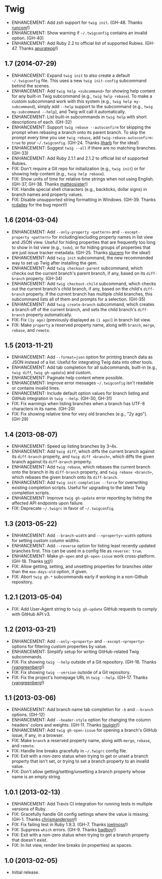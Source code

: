 Twig
====

* ENHANCEMENT: Add zsh support for `twig init`. (GH-48. Thanks
  [runcom](https://github.com/runcom)!)
* ENHANCEMENT: Show warning if `~/.twigconfig` contains an invalid option.
  (GH-40)
* ENHANCEMENT: Add Ruby 2.2 to official list of supported Rubies. (GH-47. Thanks
  [apuratepp](https://github.com/apuratepp)!)

1.7 (2014-07-29)
----------------
* ENHANCEMENT: Expand `twig init` to also create a default `~/.twigconfig` file.
  This uses a new `twig init-config` subcommand behind the scenes.
* ENHANCEMENT: Add `twig help <subcommand>` for showing help content for any
  built-in Twig subcommand (e.g., `twig help rebase`). To make a custom
  subcommand work with this system (e.g., `twig help my-subcommand`), simply add
  `--help` support to the subcommand (e.g., `twig my-subcommand --help`), and
  Twig will call it automatically.
* ENHANCEMENT: List built-in subcommands in `twig help` with short descriptions
  of each. (GH-32)
* ENHANCEMENT: Support `twig rebase --autoconfirm` for skipping the prompt when
  rebasing a branch onto its parent branch. To skip the prompt every time you
  use `twig rebase`, add `twig-rebase-autoconfirm: true` to your
  `~/.twigconfig`. (GH-24. Thanks [ljharb](https://github.com/ljharb) for the
  idea!)
* ENHANCEMENT: Suggest `twig --all` if there are no matching branches. (GH-33)
* ENHANCEMENT: Add Ruby 2.1.1 and 2.1.2 to official list of supported Rubies.
* FIX: Don't require a Git repo for initialization (e.g., `twig init`) or for
  showing help content (e.g., `twig help rebase`).
* FIX: Show units of time for relative time strings when not using English.
  (GH-37, GH-38. Thanks [matteosister](https://github.com/matteosister)!)
* FIX: Handle special shell characters (e.g., backticks, dollar signs) in branch
  names and property values.
* FIX: Disable unsupported string formatting in Windows. (GH-39. Thanks
  [rcdailey](https://github.com/rcdailey) for the bug report!)

1.6 (2014-03-04)
----------------
* ENHANCEMENT: Add `--only-property <pattern>` and `--except-property <pattern>`
  for including/excluding property names in list view and JSON view. Useful for
  hiding properties that are frequently too long to show in list view (e.g.,
  `todo`), or for hiding groups of properties that are just issue tracker
  metadata. (GH-25. Thanks [slucero](https://github.com/slucero) for the idea!)
* ENHANCEMENT: Add `twig init` subcommand, the new recommended way to set up
  Twig after installing the gem.
* ENHANCEMENT: Add `twig checkout-parent` subcommand, which checks out the
  current branch's parent branch, if any, based on its `diff-branch` property.
  (GH-34)
* ENHANCEMENT: Add `twig checkout-child` subcommand, which checks out the
  current branch's child branch, if any, based on the child's `diff-branch`
  property. If the current branch has multiple child branches, this subcommand
  lists all of them and prompts for a selection. (GH-35)
* ENHANCEMENT: Add `twig create-branch` subcommand, which creates a branch off
  of the current branch, and sets the child branch's `diff-branch` property
  automatically.
* FIX: Fix `(1y ago)` (previously displayed as `(1 ago)`) in branch list view.
* FIX: Make `property` a reserved property name, along with `branch`, `merge`,
  `rebase`, and `remote`.

1.5 (2013-11-21)
----------------
* ENHANCEMENT: Add `--format=json` option for printing branch data as JSON
  instead of a list. Useful for integrating Twig data into other tools.
* ENHANCEMENT: Add tab completion for all subcommands, built-in (e.g., `twig
  diff`, `twig gh-update`) and custom.
* ENHANCEMENT: Paginate help content where possible.
* ENHANCEMENT: Improve error messages `~/.twigconfig` isn't readable or contains
  invalid lines.
* ENHANCEMENT: Include default option values for branch listing and GitHub
  integration in `twig --help`. (GH-30, GH-31)
* FIX: Fix warnings when listing branches when a branch has UTF-8 characters in
  its name. (GH-20)
* FIX: Fix showing relative time for very old branches (e.g., "2y ago"). (GH-29)

1.4 (2013-08-07)
----------------
* ENHANCEMENT: Speed up listing branches by 3–4x.
* ENHANCEMENT: Add `twig diff`, which diffs the current branch against its
  `diff-branch` property, and `twig diff <branch>`, which diffs the given branch
  against its `diff-branch` property.
* ENHANCEMENT: Add `twig rebase`, which rebases the current branch onto the
  branch in its `diff-branch` property, and `twig rebase <branch>`, which
  rebases the given branch onto its `diff-branch`.
* ENHANCEMENT: Add `twig init-completion --force` for overwriting existing
  completion scripts. Useful for upgrading to the latest Twig completion
  scripts.
* ENHANCEMENT: Improve `twig gh-update` error reporting by listing the affected
  API endpoints upon failure.
* FIX: Deprecate `~/.twigrc` in favor of `~/.twigconfig`.

1.3 (2013-05-22)
----------------
* ENHANCEMENT: Add `--branch-width` and `--<property>-width` options for setting
  custom column widths.
* ENHANCEMENT: Add `--reverse` option for listing least recently updated
  branches first. This can be used in a config file as `reverse: true`.
* ENHANCEMENT: Make `gh-open` and `gh-open-issue` work cross-platform.
  (GH-18. Thanks [ixti](https://github.com/ixti)!)
* FIX: Allow getting, setting, and unsetting properties for branches older than
  the `max-days-old` option, if given.
* FIX: Abort `twig gh-*` subcommands early if working in a non-Github
  repository.

1.2.1 (2013-05-04)
------------------
* FIX: Add User-Agent string to `twig gh-update` GitHub requests to comply with
  GitHub API v3.

1.2 (2013-03-21)
----------------
* ENHANCEMENT: Add `--only-<property>` and `--except-<property>` options for
  filtering custom properties by value.
* ENHANCEMENT: Simplify setup for writing GitHub-related Twig subcommands.
* FIX: Fix showing `twig --help` outside of a Git repository. (GH-16. Thanks
  [ryangreenberg](https://github.com/ryangreenberg)!)
* FIX: Fix showing `twig --version` outside of a Git repository.
* FIX: Fix the project's homepage URL in `twig --help`. (GH-17. Thanks
  [ryangreenberg](https://github.com/ryangreenberg)!)

1.1 (2013-03-06)
----------------
* ENHANCEMENT: Add branch name tab completion for `-b` and `--branch` options.
  (GH-12)
* ENHANCEMENT: Add `--header-style` option for changing the column headers'
  colors and weights. (GH-11. Thanks [tsujigiri](https://github.com/tsujigiri)!)
* ENHANCEMENT: Add `twig gh-open-issue` for opening a branch's GitHub issue, if
  any, in a browser.
* FIX: Make `branch` a reserved property name, along with `merge`, `rebase`, and
  `remote`.
* FIX: Handle line breaks gracefully in `~/.twigrc` config file.
* FIX: Exit with a non-zero status when trying to get or unset a branch property
  that isn't set, or trying to set a branch property to an invalid value.
* FIX: Don't allow getting/setting/unsetting a branch property whose name is an
  empty string.

1.0.1 (2013-02-13)
------------------
* ENHANCEMENT: Add Travis CI integration for running tests in multiple versions
  of Ruby.
* FIX: Gracefully handle Git config settings where the value is missing.
  (GH-1. Thanks [chrismanderson](https://github.com/chrismanderson)!)
* FIX: Fix failing test in Ruby 1.9.3.
  (GH-7. Thanks [joelmoss](https://github.com/joelmoss)!)
* FIX: Suppress `which` errors.
  (GH-9. Thanks [badboy](https://github.com/badboy)!)
* FIX: Exit with a non-zero status when trying to get a branch property that
  doesn't exist.
* FIX: In list view, render line breaks (in properties) as spaces.

1.0 (2013-02-05)
----------------
* Initial release.
